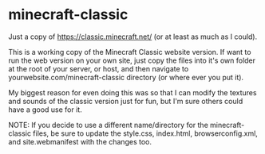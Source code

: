 # minecraft-classic
Just a copy of https://classic.minecraft.net/ (or at least as much as I could).

This is a working copy of the Minecraft Classic website version. If want to run the web version on your own site, just copy the files into it's own folder at the root of your server, or host, and then navigate to yourwebsite.com/minecraft-classic directory (or where ever you put it).

My biggest reason for even doing this was so that I can modify the textures and sounds of the classic version just for fun, but I'm sure others could have a good use for it.

NOTE: If you decide to use a different name/directory for the minecraft-classic files, be sure to update the style.css, index.html, browserconfig.xml, and site.webmanifest with the changes too.